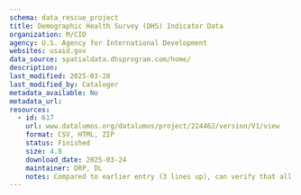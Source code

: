 ```yaml
---
schema: data_rescue_project 
title: Demographic Health Survey (DHS) Indicator Data
organization: M/CIO
agency: U.S. Agency for International Development
websites: usaid.gov
data_source: spatialdata.dhsprogram.com/home/
description: 
last_modified: 2025-03-28
last_modified_by: Cataloger
metadata_available: No
metadata_url: 
resources:
  - id: 617
    url: www.datalumos.org/datalumos/project/224462/version/V1/view
    format: CSV, HTML, ZIP
    status: Finished
    size: 4.8
    download_date: 2025-03-24
    maintainer: DRP, DL
    notes: Compared to earlier entry (3 lines up), can verify that all available surveys were retrieved. Also segmented by survey instead of year and captured docs. Added internal note to DataLumos.
---
```

